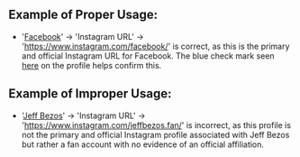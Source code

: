 ## Example of Proper Usage:
* '[Facebook](https://golden.com/wiki/Facebook_(platform)-3R5)' -> 'Instagram URL' -> 'https://www.instagram.com/facebook/' is correct, as this is the primary and official Instagram URL for Facebook. The blue check mark seen [here](https://jmp.sh/ypvtVEg+/Screen+Shot+2022-07-26+at+3.30.21+PM.png) on the profile helps confirm this.

## Example of Improper Usage:
*  '[Jeff Bezos](https://golden.com/wiki/Jeff_Bezos-D63VY)' -> 'Instagram URL' -> 'https://www.instagram.com/jeffbezos.fan/' is incorrect, as this profile is not the primary and official Instagram profile associated with Jeff Bezos but rather a fan account with no evidence of an official affiliation.

